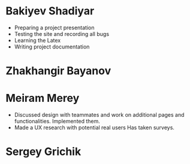 # Bakiyev Shadiyar
* 	Preparing a project presentation
* 	Testing the site and recording all bugs
* 	Learning the Latex
* 	Writing project documentation
# Zhakhangir Bayanov

# Meiram Merey
* Discussed design with teammates and work on additional pages and functionalities. Implemented them.
* Made a UX research with potential real users Has taken surveys.
# Sergey Grichik 
